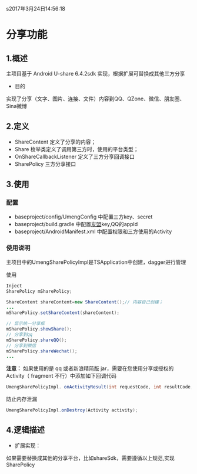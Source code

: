 ﻿s2017年3月24日14:56:18
# 分享功能

##  1.概述
   主项目基于 Android U-share 6.4.2sdk 实现，根据扩展可替换成其他三方分享
   - 目的

   实现了分享（文字、图片、连接、文件）内容到QQ、QZone、微信、朋友圈、Sina微博

## 2.定义
- ShareContent 定义了分享的内容；
- Share 枚举类定义了调用第三方时，使用的平台类型；
- OnShareCallbackListener 定义了三方分享回调接口
- SharePolicy 三方分享接口


## 3.使用
### 配置
 - baseproject/config/UmengConfig 中配置三方key、secret
 - baseproject/build.gradle 中配置[友盟](http://dev.umeng.com/social/android/quick-integration)key,QQ的appId
 - baseproject/AndroidManifest.xml 中配置权限和三方使用的Activity

### 使用说明
主项目中的UmengSharePolicyImpl是TSApplication中创建，dagger进行管理

使用
```java
Inject
SharePolicy mSharePolicy;

ShareContent shareContent=new ShareContent();// 内容自己创建；
...
mSharePolicy.setShareContent(shareContent);

// 显示统一分享框
mSharePolicy.showShare();
// 分享到qq
mSharePolicy.shareQQ();
// 分享到微信
mSharePolicy.shareWechat();
...
```
**注意：**   如果使用的是 qq 或者新浪精简版 jar，需要在您使用分享或授权的 Activity（ fragment 不行）中添加如下回调代码
```java
UmengSharePolicyImpl. onActivityResult(int requestCode, int resultCode, Intent data,Context context);

```
防止内存泄漏

```java
UmengSharePolicyImpl.onDestroy(Activity activity);
```

## 4.逻辑描述

- 扩展实现：

如果需要替换成其他的分享平台，比如shareSdk，需要遵循以上规范,实现SharePolicy
